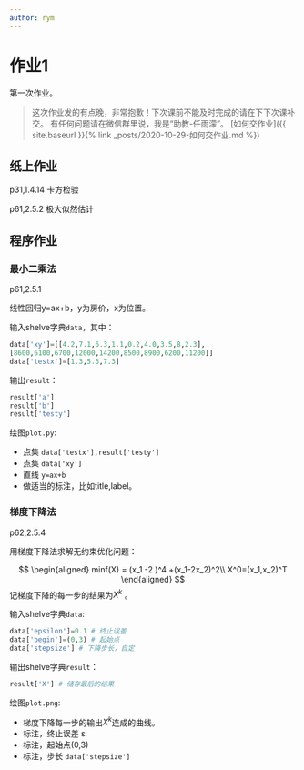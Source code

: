 ```yaml
---
author: rym
---
```


# 作业1

第一次作业。

<!-- more -->

> 这次作业发的有点晚，非常抱歉！下次课前不能及时完成的请在下下次课补交。
> 有任何问题请在微信群里说，我是“助教-任雨濛”。
> [如何交作业]({{ site.baseurl }}{% link _posts/2020-10-29-如何交作业.md %})

## 纸上作业

p31,1.4.14  卡方检验

p61,2.5.2   极大似然估计

## 程序作业

### 最小二乘法

p61,2.5.1

线性回归y=ax+b，y为房价，x为位置。

输入shelve字典`data`，其中：

````python
data['xy']=[[4.2,7.1,6.3,1.1,0.2,4.0,3.5,8,2.3],
[8600,6100,6700,12000,14200,8500,8900,6200,11200]]
data['testx']=[1.3,5.3,7.3]
````

输出`result`：

````python
result['a']
result['b']
result['testy']
````

绘图`plot.py`:

* 点集 `data['testx'],result['testy']` 
* 点集 `data['xy']`
* 直线 `y=ax+b`
* 做适当的标注，比如title,label。
  
### 梯度下降法

p62,2.5.4

用梯度下降法求解无约束优化问题：

$$
\begin{aligned}
minf(X) = (x_1 -2 )^4 +(x_1-2x_2)^2\\
X^0=(x_1,x_2)^T
\end{aligned}
$$
记梯度下降的每一步的结果为$X^k$ 。

输入shelve字典`data`:

````python
data['epsilon']=0.1 # 终止误差
data['begin']=(0,3) # 起始点
data['stepsize'] # 下降步长，自定
````

输出shelve字典`result`：

````python
result['X'] # 储存最后的结果
````

绘图`plot.png`:

* 梯度下降每一步的输出$X^k$连成的曲线。
* 标注，终止误差 ε
* 标注，起始点(0,3)
* 标注，步长 `data['stepsize']`



